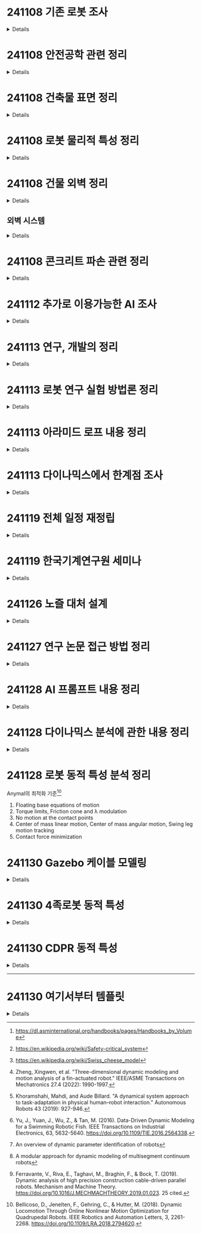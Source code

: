 # 241108 기존 로봇 조사
<details>
- 고스트 로보틱스 vision60
  - 카탈로그 분석 - 방수 방진 인증말고는 의외로 인증 요소는 업었음.
- Warehouse robot [^case1]
- X-57 Maxwell Overview (NASA) [^X57]
- ARGOS (Active Response Gravity Offload System) (NASA) [^ARGOS]
- Atlas Centaur (Convair) [^AtlasCentaur]

- Tesla Model 3 파워트레인
  - Tesla의 특허 공개 정책으로 많은 기술 자료 확인 가능
  - 모터 설계, 배터리 관리 시스템 등
  - 실제 분해 분석 보고서들도 공개됨
  - 배터리 팩 설계
  - 모터 및 인버터 구조
  - 열관리 시스템
  - 제어 소프트웨어 아키텍처

- SpaceX Falcon 9
  - 발사체 설계의 주요 개념들 공개
  - 엔진 테스트 데이터
  - 착륙 시스템 개발 과정

### 1. NASA JPL의 Ingenuity
공개 수준: 매우 높음
- 접근 가능한 자료:
  * GitHub의 비행 소프트웨어 코드
  * NASA Technical Reports Server(NTRS)의 상세 설계 문서
  * 극한 환경 대응 설계 문서
  * 실제 화성 비행 데이터와 분석
  * 로터 시스템 상세 설계
- 접근 경로:
  * nasa.gov
  * GitHub NASA 저장소
  * 공개 학술 논문
  * NASA 기술 보고서

### 2. MIT Cheetah Robot
공개 수준: 매우 높음
- 접근 가능한 자료:
  * 전체 제어 소프트웨어 (GitHub)
  * 동역학 모델링 상세 문서
  * 실시간 제어 알고리즘
  * 하드웨어 설계 문서
  * 실험 데이터셋
- 접근 경로:
  * MIT 연구실 웹사이트
  * GitHub 저장소
  * 학술 논문
  * ROS 위키

### 3. SpaceX Falcon 9
공개 수준: 높음
- 접근 가능한 자료:
  * NASA 계약 관련 기술 문서
  * 엔진 시스템 기본 설계
  * 발사/착륙 시스템 설계
  * 비행 데이터
  * 안전성 분석 보고서
- 접근 경로:
  * NASA 기술 보고서
  * SpaceX 웹사이트
  * FAA 인증 문서
  * 공개 학술 자료

### 4. Boston Dynamics Spot
공개 수준: 높음
- 접근 가능한 자료:
  * SDK 완전 문서화
  * API 레퍼런스
  * 하드웨어 인터페이스 사양
  * 응용 개발 가이드
  * 예제 코드
- 접근 경로:
  * 공식 개발자 포털
  * GitHub 저장소
  * 기술 문서 사이트
  * 개발자 포럼

### 5. Solar Impulse 2
공개 수준: 높음
- 접근 가능한 자료:
  * 태양전지 시스템 설계
  * 에너지 관리 시스템
  * 구조 설계 문서
  * 비행 데이터
  * 개발 과정 문서
- 접근 경로:
  * 공식 프로젝트 사이트
  * 기술 논문
  * 교육 자료
  * 연구 보고서

### 6. Virgin Hyperloop
공개 수준: 상당함
- 접근 가능한 자료:
  * 기본 시스템 설계
  * 안전성 검증 절차
  * 테스트 트랙 데이터
  * 특허 문서
- 접근 경로:
  * 공식 기술 문서
  * 특허 데이터베이스
  * 규제 제출 문서
  * 연구 논문

### 7. Formula E Gen2
공개 수준: 상당함
- 접근 가능한 자료:
  * 파워트레인 스펙
  * 배터리 시스템 설계
  * 공기역학 데이터
  * 경주 데이터
- 접근 경로:
  * FIA 기술 규정
  * 팀 기술 문서
  * 경기 데이터
  * 연구 논문

### 8. Google Wing
공개 수준: 상당함
- 접근 가능한 자료:
  * 드론 제어 시스템
  * 안전 인증 문서
  * API 문서
  * 운영 데이터
- 접근 경로:
  * 개발자 포털
  * FAA 인증 문서
  * 기술 블로그
  * GitHub 저장소

## 제한적 기술 자료 공개 프로젝트
(이하 프로젝트들은 기본적인 마케팅 자료나 특허 정도만 공개)

- VoltAero Cassio
- Pipistrel Velis Electro
- HondaJet Elite
- Joby Aviation S4
- XCOR Lynx
- Archer Midnight
- Eviation Alice
- Beta Technologies ALIA
- Embraer E2
- Aurora D8
- Universal Hydrogen
- Heart Aerospace ES-19
- Blue Origin New Shepard
- Lilium Jet
- Rimac Nevera
- Hyundai NEXO
- Sono Sion
- Aptera
- ABB YuMi
- Nuro R2
- Voith Inline Thruster
- Volocopter 2X

## 분석 기준
각 프로젝트는 다음 기준으로 평가:
1. 공식 기술 문서 공개 수준
2. 소스 코드/SDK 공개 여부
3. 특허 이상의 상세 설계 공개
4. 실제 운용/테스트 데이터 접근성
5. 개발 과정 문서화 수준

## 자료 접근 방법
1. 공식 문서/웹사이트
2. 학술 데이터베이스
3. 특허 검색
4. 정부/규제기관 문서
5. 오픈소스 저장소
6. 개발자 포럼/커뮤니티

## 주요 발견사항
1. 정부/연구기관 프로젝트가 가장 상세한 기술 공개
2. 안전 인증이 필요한 프로젝트들의 검증 데이터 접근 가능
3. 오픈소스 정책 프로젝트들의 개발자 문서 충실
4. 대부분의 상업 프로젝트는 제한적 공개
5. 교육/연구 목적 프로젝트의 높은 공개성


- Sample Data Sources
  - 기업 기술 블로그
  - 특허 데이터베이스
  - 학술 논문
  - 인증 문서
  - 개발자 컨퍼런스 발표 자료
  - 기업 발표 자료
  - 기술 컨퍼런스 발표
  - 개발자 블로그

- 참고 레퍼런스
  - 항공 학회 논문
    - AIAA (American Institute of Aeronautics and Astronautics)
    - SAE Aerospace 기술 논문들
  - 인증 관련 문서
    - FAA와 EASA의 인증 보고서
    - 특히 새로운 기술 적용시의 특별 조건들(Special Conditions) 참고
  - 특허 문서
    - Google Patents나 특허청 데이터베이스
    - 상세한 기술 구현 방식 확인 가능
  - 제작사 기술 문서
    - 정비 매뉴얼
    - 시스템 설명서
    - 부품 카탈로그

</details>

# 241108 안전공학 관련 정리
<details>
- ​RAMS 분석
  - 신뢰도(Reliability), 가용도(Availability), 정비도(Maintainability), 안전도(Safety)
  - 
</details>

# 241108 건축물 표면 정리
<details>
- 결국 건축물 외벽도 사용품 공사하는 만큼 주요 리스트업 후 카탈로그 참조하는것이 좋을것.
- LX 하우시스[^LX]
- MECE 전략[^MECE]
- 적합한 실험 횟수는 몇번인가: 30번
  - 중심극한정리(Central limit theorem)가 표본크기 30이상에서 성립하기 때문[^CLT]
    - 동일한 확률분포를 가진 독립 확률 변수 n개의 평균의 분포는 n이 적당히 크다면 정규분포에 가까워진다는 정리

- 물리 성질 관련 핸드북 정리
  - ASM Metals Handbook[^ASM]
  - 

- safety critical system[^SCS]
  - The Safety Critical Systems Handbook

- Swiss cheese model[^SCM]

- Tribology   마찰 공학, 윤활 공학	
- robotics handbook에 5. Mechanical Properties 부분 참고.
- Model Predictive Impedance Control
- AGMA 110.03
- Github Engineering Blogs
  - https://github.com/kilimchoi/engineering-blogs
  - https://github.com/crispgm/awesome-engineering-blogs
  - https://github.com/sumodirjo/engineering-blogs
  - https://github.com/androiddevnotes/awesome-google-engineering-blogs
  - https://github.com/exajobs/engineering-blogs-collection
</details>

# 241108 로봇 물리적 특성 정리
<details>
- 버클링
- 응력집중
- 충격
- cavitation 공동현상
- 용착 , Scoring 스코링
- 피팅(Pitting)
- 경마모 영역 (응착 마모), 400N보다 클 경우 가혹마모(severe wear) 영역 (박리 마모)
- 프레팅
- 윤활공학
</details>

# 241108 건물 외벽 정리
<details>
## 주요 건축 요소
- 강화 콘크리트 (철근콘크리트)
  - 고강도 콘크리트와 철근의 조합으로 뛰어난 내구성 제공
  - 압축강도가 높고 시공이 용이함
- 구조용 강재 (Steel)
  - 높은 인장강도와 유연성
  - 철골조 또는 철골철근콘크리트조(SRC)에 사용
  - 가벼우면서도 강한 구조 가능
</details>

## 외벽 시스템
<details>
- 커튼월 (Curtain Wall)
  - 알루미늄 프레임에 유리를 끼운 구조
  - 건물 하중을 지지하지 않는 비내력벽
  - 종류
    - 스틱시스템: 현장에서 조립
    - 유닛시스템: 공장 제작 후 설치

- 외장 마감재
  - 알루미늄 복합패널
  - 금속 패널
  - 석재 클래딩
  - 강화유리
  
## 특수 기술요소:

- 내진 설계
  - 제진장치
  - 면진시스템
  - 튜닝매스댐퍼(TMD)

- 에너지 효율
  - 로이유리(Low-E Glass) 사용
  - 이중외피 시스템
  - 단열재 강화

- 외벽 유지관리
  - BMU(Building Maintenance Unit) 시스템
  - 곤돌라 설치
  - 청소용 트랙 시스템

## 주요 커튼월/외장재 제조사
- LG하우시스
- KCC
- 한화L&C
- 현대알루미늄
- POSCO A&C
  
## 외벽 성능
- 단열성능 (열관류율)
- 기밀성
- 수밀성
- 내풍압성
- 차음성능
- 내화성능
</details>

# 241108 콘크리트 파손 관련 정리
<details>
## 콘크리트 파손 종류
- 콘크리트가 떨어져 나오는 현상을 '박리' 또는 '박락'이라고 합니다.
  - 박리(剝離): 콘크리트 표면이 벗겨지거나 떨어져 나가는 현상
  - 박락(剝落): 콘크리트가 덩어리째 떨어져 나가는 현상
  - 원인
    - 동결융해 작용
    - 철근의 부식 팽창
    - 콘크리트의 노화
    - 시공 불량
    - 외부 충격
## 콘크리트 박리에 대한 AI 모델링
- 물리적 특성 모델링
  - 탄성계수, 밀도, 포아송비 등 콘크리트의 기본 물성치 고려
  - 응력파 전달 속도 계산
  - Boussinesq 해법 기반 응력 분포 계산
- 충격 분석
  - 충격량-운동량 원리를 이용한 충격력 계산
  - 깊이별 응력 분포 분석
  - 박리 발생 가능성 평가
- 시각화
  - 응력 분포 그래프 생성
  - 임계 강도 표시
  - 거리에 따른 응력 변화 분석
## 콘크리트 박리 관련 수식 (AI)
### 충격력(F) 계산
  > F = m(v₁ - v₂)/Δt
    - m: 충돌체 질량, v₁: 충돌 전 속도, v₂: 충돌 후 속도, Δt: 충돌 시간
  - 적용: 외부 충격에 의한 초기 충격력 산정

### 응력파 전파 속도(c)
  > c = √(E/ρ)
    - E: 탄성계수, ρ: 밀도
  - 적용: 콘크리트 내부 응력파 전파 속도 계산

### Boussinesq 해법
  > 수직응력: σz = (3P/2π) * (z³/(r² + z²)^(5/2))
  > 전단응력: τrz = (3P/2π) * (rz²/(r² + z²)^(5/2))
    - P: 집중하중, r: 하중점으로부터 수평거리, z: 깊이
  - 적용: 깊이와 거리에 따른 응력 분포 계산

### 동적 하중 응력
  > σd = DIF × σs
    - σd: 동적응력, DIF: Dynamic Increase Factor, σs: 정적응력
  - 적용: 변형률 속도 효과를 고려한 동적 응력 산정

### Hertz 접촉이론
  > σmax = (1/π) * √(3FE/4R²)
    - F: 충격력, E: 탄성계수, R: 접촉 반경, 
  - 적용: 접촉면에서의 최대 응력 계산

### 박리 판정 조건
  > σt > ft
    - σt: 인장응력, ft: 콘크리트 인장강도
  - 적용: 박리 발생 여부 판정

### 응력파 반사계수(R)
  > R = (Z₂ - Z₁)/(Z₂ + Z₁)
    - Z = ρc: 음향임피던스, ρ: 밀도, c: 응력파 속도
  - 적용: 경계면에서의 응력파 반사 특성 분석

### 균열 진전 에너지
  > G = K²/E
    - G: 에너지 해방률, K: 응력확대계수, E: 탄성계수
  - 적용: 균열 진전에 필요한 에너지 계산

### 주요 고려사항
  - 동적 하중의 특성
  - 응력파의 전파와 반사
  - 재료의 물성
  - 기하학적 조건

# 재료 손상 관련 레퍼런스
- 재료강도학 (Material Strength) 시리즈
  - 기계적 성질, 파괴역학, 피로, 마모 등 기본 개념부터 심화 내용까지 체계적으로 다룹니다

- 트라이볼로지 개론 (Introduction to Tribology)
  - 마찰, 마모, 윤활 등 트라이볼로지 전반을 다룹니다
  - 실제 산업 현장의 사례도 포함되어 있습니다


- 금속재료학 (Metallurgical Engineering)
  - 금속 재료의 부식, 피로, 크리프 등 다양한 손상 메커니즘을 설명합니다
  - 미세구조와 물성의 관계도 자세히 다룹니다

- 재료공학의 이해와 응용 시리즈 (ASM Handbook)
  - 약 3,000페이지 분량의 대작
  - 재료의 물성, 시험방법, 손상분석, 열처리, 표면처리 등 모든 내용을 망라
  - 특히 Volume 11 "Failure Analysis and Prevention"이 손상 메커니즘을 상세히 다룹니다

- Engineering Materials: Mechanical Behavior and Testing
  - 1,500페이지 이상의 종합 교재
  - 재료의 기계적 성질부터 각종 시험법, 손상 사례까지 포함
  - 풍부한 도표와 사진으로 이해하기 쉽게 구성

- 재료손상과 수명평가 (Materials Damage and Life Assessment)
  - 약 2,000페이지 분량
  - 이론적 배경부터 실제 산업현장의 사례연구까지 포함
  - 손상 진단/예측 방법론도 상세히 설명
</details>

# 241112 추가로 이용가능한 AI 조사
<details>

- https://consensus.app - 학술 논문조사 및 요약
- https://www.perplexity.ai/
- Elicit.org
  
- 초기 탐색: Perplexity, Semantic Scholar
- 심화 분석: Elicit, Consensus
- 관계 파악: Connected Papers, Iris.ai
- 추적/관리: Research Rabbit, Litmaps
- 요약/정리: Scholarcy
</details>

# 241113 연구, 개발의 정리
<details>
- 개발: 없는걸 새로 만들어보자
  - 새로운 가치창출
  - 가치 창출이 목적
    - 어떤 새로운 가치를 만들 수 있는가?
    - 사용자에게 어떤 이점을 제공하는가?
    - 실용적 효용이 초점
  
- 연구: 기존의 문제를 해결한다.
  - 기존 방식의 한계점 찾기: 구체적인 한계점이 연구의 동기
    - 기존 한계 극복이 초점
    - 문제 해결이 목적
      - "왜 이런 문제가 있는가?"
      - "어떻게 하면 이 문제를 해결할 수 있는가?"
      - 이상적인 상황에서만 작동한다.
      - 계산 비용이 너무 높다.
      - 특정 조건에서 실패한다.
    - 현장의 불만사항/한계점 수집하기
    - 기존 논문들의 Future Work 섹션 검토
    - 다른 분야의 유사한 문제 해결 방식 참고

- 연구 프로세스
  - 문제 정의
    - 기존 연구 조사
    - 한계점 파악
    - 해결할 문제 명확화
  - 가설 수립
    - 문제 해결 방향 제시
    - 이론적 근거 준비
    - 검증 가능한 형태로 구체화
  - 방법론 설계
    - 실험 설계
    - 검증 방법 결정
    - 평가 지표 선정
  - 실험 및 검증
    - 데이터 수집
    - 통계적 분석
    - 가설 검증
  - 결론 도출
    - 이론적 기여도 정리
    - 한계점 명시
    - 후속 연구 제안
- 개발 프로세스
  - 요구사항 분석
    - 시장/사용자 조사
    - 기능 명세 작성
    - 기술적 제약 파악
  - 솔루션 기획
    - 아키텍처 설계
    - 기술 스택 선정
    - 개발 범위 설정
  - 프로토타입 개발
    - 핵심 기능 구현
    - 사용성 테스트
    - 피드백 수집
  - 반복 개선
    - 기능 추가/개선
    - 성능 최적화
    - 버그 수정
  - 제품화
    - 안정성 확보
    - 문서화
    - 유지보수 계획
</details>

# 241113 로봇 연구 실험 방법론 정리
<details>

## 1. 비교 실험 (Comparative Study)
### 적용 분야
- 제어 알고리즘 성능 비교
- 로봇 동작 정확도 평가
- 에너지 효율성 분석

### 핵심 지표
- 정확도(Position/Force Error)
- 응답 속도(Response Time)
- 안정성(Stability)
- 에너지 효율(Power Consumption)
- 작업 완료 시간(Task Completion Time)

## 2. 시뮬레이션 연구 (Simulation Study)
### 적용 분야
- 위험한 작업 환경 테스트
- 극한 상황 검증
- 다양한 parameter 조합 테스트

### 주요 도구
- Gazebo
- V-REP
- Webots
- MuJoCo
- PyBullet

## 3. 파라메트릭 스터디 (Parametric Study)
### 적용 분야
- 제어기 게인 튜닝
- 기구학적 파라미터 최적화
- 센서 파라미터 조정

### 분석 요소
- 민감도 분석
- 연구 프로세스
  - 문제 정의
    - 기존 연구 조사
    - 한계점 파악
    - 해결할 문제 명확화
  - 가설 수립
    - 문제 해결 방향 제시
    - 이론적 근거 준비
    - 검증 가능한 형태로 구체화
  - 방법론 설계
    - 실험 설계
    - 검증 방법 결정
    - 평가 지표 선정
  - 실험 및 검증
    - 데이터 수집
    - 통계적 분석
    - 가설 검증
  - 결론 도출
    - 이론적 기여도 정리
    - 한계점 명시
    - 후속 연구 제안
- 개발 프로세스
  - 요구사항 분석
    - 시장/사용자 조사
    - 기능 명세 작성
    - 기술적 제약 파악
  - 솔루션 기획
    - 아키텍처 설계
    - 기술 스택 선정
    - 개발 범위 설정
  - 프로토타입 개발
    - 핵심 기능 구현
    - 사용성 테스트
    - 피드백 수집
  - 반복 개선
    - 기능 추가/개선
    - 성능 최적화
    - 버그 수정
  - 제품화
    - 안정성 확보https://github.com/jmz3/Gazebo_cable
- 사용자 보호 장치

## 문서화 필수 요소
### 1. 실험 환경
- 하드웨어 스펙
- 소프트웨어 버전
- 센서 구성
- 캘리브레이션 방법

### 2. 실험 과정
- 초기화 과정
- 실험 순서
- 데이터 처리 방법
- 예외 상황 처리

### 3. 결과 분석
- 통계 처리 방법
- 시각화 도구
- 성능 지표 계산
- 오차 분석
</details>

# 241113 아라미드 로프 내용 정리
<details>
아라미드 판매측에 로프에 대해 정리된 내용 발견 [^Aramid]
</details>

# 241113 다이나믹스에서 한계점 조사

<details>
https://consensus.app/results/?q=로봇의 동역학 해석 연구&lang=ko

Three-Dimensional Dynamic Modeling and Motion Analysis of a Fin-Actuated Robot [^dyn1]
> In summary, most studies of fin-actuated underwater robots have two limitations: 
> 1) mainly focusing on investigating 2-D motions in a horizontal plane or vertical plane, without sufficient consideration in 3-D motions, such as surfacing and spiral motions. 
> 2) Though there are a few works that have considered dynamic modeling in 3-D space [26],[27], [32]–[34], the proposed models are typically validated by limited experiments, without validation in large-scale parameter space.

> In the future work, we will input the ALLS-evaluated motion parameters into a dynamic model-based controller as references of current states of robotic fish [41], for adjusting the oscillation parameters of the robotic fish, and finally realizing flow-aided closed-loop control of its trajectory. 

A dynamical system approach to task-adaptation in physical human–robot interaction [^dyn2] (127 cited)

Data-Driven Dynamic Modeling for a Swimming Robotic Fish[^dyn3] (50 cited)

An overview of dynamic parameter identification of robots[^dyn4]

A modular approach for dynamic modeling of multisegment continuum robots[^dyn5]

Dynamic analysis of high precision construction cable-driven parallel robots [^dyn13]
CDPR에서 케이블 해석
</details>

# 241119 전체 일정 재정립
<details>

## 연구 논문
- 메커니즘 제시 논문 (AutoCon)
- Dynamics 논문
- Trajectory 논문
- Control 논문

## 개발 작업
- Dynamics node debug
- 파트별 모델링
  - 로프
- QP solver 구현
- Gazebo 구현
- Localization node
  - Visual odometry
  - Robot_localization
- State estimation node
- WBC Control node
- Trajectory make node

## 차후 준비
- Arxiv 업로드
- Github CV, 기술 문서 정리
- Github project 공개
- 이력서, 자소

## 기타
- 컨택트 모델

</details>

# 241119 한국기계연구원 세미나
<details>

## 정애누나 세미나
Exoskeletone, 외골격 로봇
Hard/ soft werable type

</details>

# 241126 노즐 대처 설계
<details>

## 로봇 청소 노즐 분실 문제
CSCAM 측에서 노즐 분실 문제 발생.
A-1 ~ A-4까지 부품을 보냈었는데 분실된것으로 보임.
금요일에 공증이라 최대한 빠른 대체 필요.

## 펌프 및 이전 사항에 대한 정리
### 펌프 Profi 195 TST
기존 구매해서 이용했던 펌프 품명 Kranzle사의 Profi 195 TST.
- 허용 압력: 30~170bar = 435.113 ~ 2465.64 psi
- 유량 7.5l/min	= 1.981 gallon/min

### 이전 노즐
- 조립형 구성
  - 고압노즐(팁) 11003-TC
    - Flat fan nozzle: 납작한 부채꼴 형태로 분사하는 노즐
  - Tip Retainer(팁 고정부) CP7890-SSP
  - UniJet Body(본체) 11430-1/4-SS-100
  - 니플(연결부) 1/4M-1/4M
    - Male-Male로 구성된 연결 부품
- 매니폴드쪽 구멍은 NPT 1/4 규격의 탭 구멍 (직경 13.7mm)
  - NPT(National Pipe Thread)

## 새 노즐 선정 - MEG 1/4" 6502
- 노즐 제품명은 종류 + NPT 규격 + 분사각 + Capacity size로 구성.
  - Ex) MEG + 1/4" + 65 + 02
- MEG 라인업
  - 고압력 대상 노즐 라인업.
  - 분사각은 0,5,15,25,40,50,65으로 구성됨.
- 기존 호환 위해 1/4인치 규격.
- 분사각 최대한 넓은 65인치.
- 압력, 유량을 데이터시트 표를 확인해서 capacity size 결정.
- 노즐의 압력은 펌프의 압력의 60~80%로 선정.
  - 60% 이하면 펌프 손상.
- MEG 외에 80, 110도 존재하나 판매처가 없음.
- 이전에도 단일 노즐이 아닌 4개의 부품으로 나눠 설계한것도 이런 이유도 있을것으로 추측됨.
- 선정한것을 빠르게 구매하는게 좋을듯

## CSCAM측 전달 메세지
> 
> 현재 공증 준비에서 대처가 필요한 노즐에 관한 정리사항입니다.​
> 
> [기술적 정리 사항]
이전 노즐의 경우 고압노즐(팁), Tip Retainer(팁 고정부), UniJet Body(본체), 니플(연결부) 4가지로 구성되어 있습니다.
금요일까지 4가지 전부 부품을 구매하는건 무리가 있을것으로 생각되어 기존 부품과 달리 단일 부품으로 대체하도록 새로 선정을 진행했습니다.
그 결과, 노즐이 결합되는 부분의 규격이 NPT 1/4"인 13.7mm 직경의 탭 홀에 맞춰 결합될 수 있는 부품을 선정했습니다.
선정한 부품은 MEG 1/4" 6502입니다.
고압 분사용 노즐 라인업인 MEG 노즐의 플랫 팬 분사 타입에 NPT 1/4인치, 분사각 65도, 허용사이즈 0.2인 노즐입니다.
이걸로 1개 구매하면 현재 분실된 노즐 대용이 가능할것으로 판단됩니다.
>
>[판매 사이트]
MEG 6502 노즐은 현재 2 판매처를 찾았습니다.
연락해서 재고 체크 후 빠르게 받아볼 수 있도록 퀵서비스나 방문배송이 가능한지 문의가 필요합니다.
​https://bestcleanmall.co.kr/goods/view?no=2027​
https://isutool.co.kr/shop/item.php?it_id=12137&NaPm=ct%3Dm3y8x3c0%7Cci%3D9e1e48e1efaafd3048e357033b20c9ccc552f485%7Ctr%3Dslsl%7Csn%3D120967%7Chk%3D3d9afc001f0278a7ed527febf564c1456fad7385​

다음날 업체 연락해보니 6503밖에 없어서 이걸로 구매

밸브 기본은 NPT인데 탭은 PT로 되어있었음. 어댑터 추가구매 (NPT-PT)
https://smartstore.naver.com/woo2441/products/5772488309
</details>

# 241127 연구 논문 접근 방법 정리

<details>

경험적으로 아래처럼 분류할 수 있다.

## 시스템 논문(System Paper) or 플랫폼 논문(Platform Paper)
- 새로운 로봇 시스템이나 플랫폼을 소개
- 다양한 실제 환경(real-world environments)에서의 성능을 검증
- 시스템의 구현 세부사항과 설계 선택을 자세히 설명
- 여러 use case들을 통해 시스템의 실용성과 확장성 시연
- Ex) Boston Dynamics의 Spot
- 단일 알고리즘이나 방법론을 깊이 파고드는 대신, 전체 시스템의 통합적인 성능과 실용성에 초점.
- 중요성
  - 실제 환경에서의 적용 가능성을 보여줌 - 산업계에 직접적인 영향
  - 여러 기술들을 어떻게 효과적으로 통합할 수 있는지 보여줌
  - 실제 구현 과정에서 발생하는 문제들과 해결책을 공유
  - 학술적 깊이는 상대적으로 얕을 수 있지만, 로보틱스 분야의 실질적인 발전을 이끄는 중요한 연구 형태. 이론과 실제의 간극을 메우는 역할.

## Improvement/Enhancement Paper (성능 개선형 연구)
- 기존 방법의 한계점을 명확히 지적하고 이를 개선하는 것이 핵심
- 보통 논문 구조가 "기존 방법 분석 → 문제점 도출 → 개선 방안 제시 → 실험적 검증" 순으로 진행됨
- A/B 테스트 형식의 비교 실험이 매우 중요하며, 통계적 유의성 검증이 필수적
- 개선 정도를 정량화하여 표현하는 것이 중요 (예: "20% 성능 향상", "30% 계산 비용 감소")
- 최근에는 작은 개선이라도 계산 효율성이나 에너지 효율성 측면의 개선을 강조하는 추세
- 예: 로봇 제어 알고리즘의 연산 속도 20% 향상, 물체 인식의 정확도 15% 개선 등

## Novel Method/Methodology Paper (새로운 방법론 제시)
- 기존 패러다임과는 다른 완전히 새로운 접근법을 제시
- 이론적 기반을 탄탄히 하는 것이 매우 중요
- 제안하는 방법의 독창성(novelty)을 명확히 부각시켜야 함
- 실험 섹션에서는 다양한 시나리오에서의 검증이 필요
- 한계점과 향후 연구 방향을 명확히 제시하는 것이 중요
- 종종 새로운 연구 분야를 여는 시발점이 되기도 함
- 알고리즘적 혁신
  - 완전히 새로운 알고리즘 제안
  - 예: 새로운 경로 계획 알고리즘, 새로운 형태의 강화학습 방법 등
- 하드웨어적 혁신
  - 새로운 메커니즘이나 구조 제안
  - 예: 새로운 형태의 그리퍼 메커니즘, 새로운 관절 구조 등
- 문제 해결 접근법의 혁신
  - 기존 문제를 해결하는 완전히 새로운 접근 방식
  - 예: 로봇 제어에 생물학적 원리를 도입하는 새로운 방식 등

## Integration/Hybrid Paper (통합 및 융합 연구)
- 각각의 요소 기술들이 어떻게 시너지를 내는지 설명하는 것이 핵심
- 시스템 아키텍처와 통합 방법론에 대한 상세한 설명이 필요
- 개별 컴포넌트 간의 인터페이스와 통신 방식을 명확히 기술
- 전체 시스템의 성능뿐만 아니라 각 구성 요소의 기여도도 분석
- 통합 과정에서 발생한 문제점들과 해결 방안을 공유하는 것이 중요
- 예: 비전-힘 제어 통합, AI와 전통적 제어 이론의 결합 등

## Application/Domain Extension Paper (응용 분야 확장)
- 기존 기술의 새로운 응용 분야에서의 적용 가능성을 보여주는 것이 목적
- 응용 분야의 특수성과 그에 따른 기술적 수정사항을 상세히 설명
- 실제 현장에서의 검증 결과가 매우 중요
- 비용 효율성이나 실용성 측면의 분석이 필수적
- 새로운 응용 분야에서의 한계점과 향후 개선 방향 제시
- 예: 산업용 로봇 기술의 의료 분야 적용

## Theoretical/Foundational Paper (이론적 분석 및 증명)
- 향후 실험적 연구의 기반이 되는 이론적 프레임워크를 제시
- 수학적 엄밀성이 가장 중요한 평가 기준
- 증명 과정을 단계별로 상세히 기술
- 이론적 결과의 실제적 의미와 활용 방안을 설명
- 시뮬레이션을 통한 이론의 검증이 보통 포함됨

## 주요 평가 지표:
### 정량적 성능 지표
속도, 정확도, 효율성 등 수치화 가능한 지표
기존 방식과의 비교 분석


### 정성적 평가
실용성, 확장성, 구현 용이성 등
실제 환경에서의 적용 가능성


## 이론적 완성도
수학적/물리적 타당성
알고리즘의 수렴성, 안정성 증명

## 연구 수행 시 고려사항:
### 명확한 문제 정의
해결하고자 하는 문제의 명확한 정의
기존 연구와의 차별점 제시

### 철저한 검증
충분한 실험 데이터 확보
다양한 조건에서의 성능 검증

### 객관적 비교
공정한 비교를 위한 실험 조건 설정
표준화된 평가 지표 사용

### 한계점 분석
제안된 방법의 한계 명시
향후 연구 방향 제시

</details>

# 241128 AI 프롬프트 내용 정리

<details>

> 연구 중인 로봇은 빌딩 옥상의 2점 고정된 1쌍의 로프를 이용한 건물 외벽 이동 메커니즘에 휠이 장착된 4족 보행 로봇이 결합된 하이브리드 시스템입니다. 상부는 로프 조작을 통해 수직 이동이 가능하며, 하부의 4족 보행 로봇은 지면에서의 장애물 극복과 이동을 담당합니다. 이 로봇 시스템에 대해 질문하겠습니다. 설명한 내용을 다시 정리하지 말고 다음 질문을 기다려주세요.
> 
</details>

# 241128 다이나믹스 분석에 관한 내용 정리

<details>

## 다이나믹스 분석의 핵심 목적
- 로봇이 안정적으로 움직일 수 있는 조건 도출
- 로봇의 성능 한계 파악
- 제어기 설계를 위한 기초 데이터 확보

## 분석에서 보여줘야 할 핵심 내용
### 안정성 검증
- 로봇이 넘어지지 않고 걸을 수 있는 조건
- 보행 시 무게중심(CoM)의 움직임이 안정 영역 안에 있는지
- ZMP(Zero Moment Point)가 지지다각형 내에 있는지
- 결과물: CoM 궤적 그래프, ZMP 위치 변화 그래프

### 관절 부하 분석
- 각 관절이 견딜 수 있는 힘의 범위
- 각 다리 관절의 토크 요구사항
- 최대 하중 조건에서도 관절이 견딜 수 있는지
- 결과물: 관절별 토크-시간 그래프, 최대 부하 조건

### 에너지 소비 분석
- 얼마나 효율적으로 움직이는지
- 보행 시 소비 전력
- 다른 로봇들과 비교했을 때 효율성
- 결과물: 속도별 에너지 소비량 그래프, Cost of Transport 비교

### 외란 대응 능력
- 예상치 못한 상황에서도 쓰러지지 않는지
- 옆에서 밀었을 때 반응
- 울퉁불퉁한 지면에서 안정성
- 결과물: 외력 인가시 자세 복원 그래프, 불규칙 지형 극복 데이터

### 이런 분석들을 통해 증명하고 싶은 것
- 당신의 로봇이 기존 로봇들보다 더 안정적인지
- 더 적은 에너지로 움직일 수 있는지
- 실제 환경에서 잘 작동할 수 있는지

즉, 다이나믹스 분석은 "이 로봇이 실제로 잘 작동할 것이다"를 수학적/실험적으로 증명하는 과정입니다. 이를 통해 로봇의 성능을 정량적으로 보여주고, 다른 로봇들과 비교할 수 있는 기준을 제시하게 됩니다.

### 활용처
- 설계 검증 - 설계한 로봇이 실제로 작동할 수 있는지 확인
  - 선택한 모터가 충분한 토크를 낼 수 있는지
  - 구조가 받는 힘을 견딜 수 있는지
  - 예시: 달리기 동작에서 다리가 받는 최대 충격력 계산
- 성능 예측
  - 로봇이 할 수 있는 것과 없는 것을 미리 파악
    - 최대 이동 속도
    - 극복 가능한 장애물 높이
    - 허용 가능한 경사도예시: 보행 속도에 따른 에너지 소비량 예측
- 차후 연구 기반
  - 제어 전략 수립 - 안정적인 움직임을 위한 기준 제시
    - 다리 궤적 설계
    - 자세 제어 방법
    - 외란 대응 전략
    - 예시: 울퉁불퉁한 지면에서 균형을 잡기 위한 제어 방법 도출
  - 최적화 방향 제시 - 성능 향상을 위해 개선해야 할 부분 파악
    - 무게 배치
    - 관절 구조
    - 센서 위치
    - 예시: 에너지 효율을 높이기 위한 다리 길이 최적화


</details>

# 241128 로봇 동적 특성 분석 정리
Anymal의 최적화 기준[^Anymal_dyn]
1. Floating base equations of motion
2. Torque limits, Friction cone and λ modulation
3. No motion at the contact points
4. Center of mass linear motion, Center of mass angular motion, Swing leg motion tracking
5. Contact force minimization


# 241130 Gazebo 케이블 모델링

<details>

관련 스레드 
https://community.gazebosim.org/t/modelling-hanging-ropes-catenaries-in-gazebo/2524

https://github.com/jmz3/Gazebo_cable

</details>


# 241130 4족로봇 동적 특성

<details>

## 1. 기구학적 분석 요소

### 다리의 기구학적 구조 및 관절 구성
- 각 다리의 자유도 (보통 3-4 DOF)
- 관절 타입 (회전, 직선운동 등)
- 워크스페이스 분석

### 순기구학/역기구학 관계
- 발끝 위치와 관절 각도간의 매핑
- 특이점 분석

### 보행 패턴에 따른 자세 분석
- 정적/동적 안정성을 위한 자세 계산
- 지지다각형(Support polygon) 분석

## 2. 동역학적 분석 요소

### 질량 특성
- 각 링크의 질량, 질량중심
- 관성 텐서

### 힘/토크 분석
- 각 관절에 작용하는 토크
- 지면 반력
- 마찰력

### 에너지 분석
- 운동에너지와 위치에너지
- 파워 소비
- 에너지 효율성

## 3. 제어 관련 분석

### 안정성 지표
- Zero Moment Point (ZMP)
- Center of Pressure (CoP)
- Center of Mass (CoM) 궤적

### 보행 위상 제어
- 스윙 페이즈/스탠스 페이즈 전환
- 듀티 팩터
- 보폭과 보행 주기

## 4. 외부 환경 상호작용

### 지면 접촉 모델링
- 충격력 분석
- 접촉면 특성

### 마찰 특성
- 정지마찰/운동마찰 계수
- 미끄럼 방지

## 5. 시스템 성능 지표

### 이동성 분석
- 최대 보행 속도
- 방향 전환 능력
- 경사면 등반 능력

### 에너지 효율
- Cost of Transport (COT)
- 전력 소비량

### 하중 지지 능력
- 최대 적재 하중
- 자세별 하중 분포

이러한 요소들은 서로 긴밀하게 연관되어 있으며, 로봇의 목적과 운용 환경에 따라 각 요소의 중요도가 달라질 수 있습니다. 예를 들어 고속 주행을 목적으로 하는 4족 로봇과 험지 극복을 목적으로 하는 4족 로봇은 서로 다른 요소에 중점을 두고 설계/분석이 이루어집니다.

</details>

# 241130 CDPR 동적 특성

<details>

## 기구학적 분석 요소
플랫폼의 위치/자세 관계식
케이블 길이와 엔드이펙터 간의 기구학적 관계
작업공간 분석 (workspace analysis)
특이점 분석 (singularity analysis)

## 케이블 특성 관련 요소
케이블 장력 분포
케이블 탄성 효과
케이블 처짐 현상 (새그, sag)
케이블 진동 특성

## 동역학 지배방정식 관련 요소

플랫폼의 운동방정식
케이블 장력과 플랫폼 운동 간의 관계식
케이블-플랫폼 연성 효과
외란에 대한 시스템 응답

## 제어 성능 관련 요소
장력 최적화 (tension optimization)
동적 안정성 (dynamic stability)
위치/힘 제어 정확도
진동 제어 성능

## 시스템 제약조건
케이블 장력 제한 조건
기구학적 구속조건
작업공간 제약조건
구동기 용량 제한

## 외부 환경 영향
중력 효과
관성력 영향
외부 하중 영향
환경적 외란 (바람 등)

## 성능 평가 지표
위치 정확도
동적 응답 특성
강성 특성
에너지 효율성

## 안전성 관련 요소
케이블 파단 위험성
시스템 안정성 여유
비상 정지 상황 대응
충돌 회피 능력

</details>



---
# 241130 여기서부터 템플릿

<details>
</details>


<!--
<img src="./example.png" width="300" height="200" alt="이미지 설명">
<img src="./example.png" alt="이미지 설명">
-->


[^LX]: https://www.b2bzincatalog.com/digital/catalog/specin/
[^MECE]: https://en.wikipedia.org/wiki/MECE_principle
[^CLT]: https://statisticsplaybook.tistory.com/67
[^ASM]: https://dl.asminternational.org/handbooks/pages/Handbooks_by_Volume
[^SCS]: https://en.wikipedia.org/wiki/Safety-critical_system
[^SCM]: https://en.wikipedia.org/wiki/Swiss_cheese_model
[^case1]: https://www.encata.net/blog/case-study-a-warehouse-robot
[^X57]: https://www.nasa.gov/nasa-missions/x-57-aircraft/
[^ARGOS]: https://ntrs.nasa.gov/citations/20120000452
[^AtlasCentaur]: https://en.wikipedia.org/wiki/Atlas-Centaur
[^Aramid]: http://www.11st.co.kr/products/6183466705/share
[^dyn1]: Zheng, Xingwen, et al. "Three-dimensional dynamic modeling and motion analysis of a fin-actuated robot." IEEE/ASME Transactions on Mechatronics 27.4 (2022): 1990-1997.
[^dyn2]: Khoramshahi, Mahdi, and Aude Billard. "A dynamical system approach to task-adaptation in physical human–robot interaction." Autonomous Robots 43 (2019): 927-946.
[^dyn3]: Yu, J., Yuan, J., Wu, Z., & Tan, M. (2016). Data-Driven Dynamic Modeling for a Swimming Robotic Fish. IEEE Transactions on Industrial Electronics, 63, 5632-5640. https://doi.org/10.1109/TIE.2016.2564338.
[^dyn4]: An overview of dynamic parameter identification of robots
[^dyn5]: A modular approach for dynamic modeling of multisegment continuum robots
[^dyn6]: An Iterative Approach for Accurate Dynamic Model Identification of Industrial Robots
[^dyn7]: Dynamic Modeling of Tendon-Driven Co-Manipulative Continuum Robots
[^dyn8]: Dynamic Analysis Tool for Legged Robots
[^dyn9]: Xu, W., Peng, J., Liang, B., & Mu, Z. (2016). Hybrid modeling and analysis method for dynamic coupling of space robots. IEEE Transactions on Aerospace and Electronic Systems, 52, 85-98. https://doi.org/10.1109/TAES.2015.140752. 106 cited.
[^dyn10]: Shah, S., Saha, S., & Dutt, J. (2012). Modular framework for dynamic modeling and analyses of legged robots. Mechanism and Machine Theory, 49, 234-255. https://doi.org/10.1016/J.MECHMACHTHEORY.2011.10.006. 41 cited.


[^dyn11]: Yuan, H., Courteille, E., & Deblaise, D. (2015). Static and dynamic stiffness analyses of cable-driven parallel robots with non-negligible cable mass and elasticity. Mechanism and Machine Theory, 85, 64-81. https://doi.org/10.1016/J.MECHMACHTHEORY.2014.10.010. 97 cited.

[^dyn12]: Azad, M., Babič, J., & Mistry, M. (2019). Effects of the weighting matrix on dynamic manipulability of robots. Autonomous Robots, 43, 1867 - 1879. https://doi.org/10.1007/s10514-018-09819-y. 18 cited.

[^dyn13]: Ferravante, V., Riva, E., Taghavi, M., Braghin, F., & Bock, T. (2019). Dynamic analysis of high precision construction cable-driven parallel robots. Mechanism and Machine Theory. https://doi.org/10.1016/J.MECHMACHTHEORY.2019.01.023. 25 cited.

[^Anymal_dyn]: Bellicoso, D., Jenelten, F., Gehring, C., & Hutter, M. (2018). Dynamic Locomotion Through Online Nonlinear Motion Optimization for Quadrupedal Robots. IEEE Robotics and Automation Letters, 3, 2261-2268. https://doi.org/10.1109/LRA.2018.2794620.